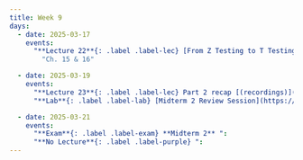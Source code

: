 ```yaml
---
title: Week 9
days:
  - date: 2025-03-17
    events:
      "**Lecture 22**{: .label .label-lec} [From Z Testing to T Testing](https://ph142-ucb.github.io/sp25/src/lec/l22-ztot.pdf) ":
        "Ch. 15 & 16"

  - date: 2025-03-19
    events:
      "**Lecture 23**{: .label .label-lec} Part 2 recap [(recordings)](https://bcourses.berkeley.edu/courses/1540322/pages/midterm-2-review)":
      "**Lab**{: .label .label-lab} [Midterm 2 Review Session](https://docs.google.com/presentation/d/1ekDIIs4l17r7Gb9BmPniXbZ2gxIWn2LQJT2FP6qXFRM/edit?usp=sharing)":

  - date: 2025-03-21
    events:
      "**Exam**{: .label .label-exam} **Midterm 2** ":
      "**No Lecture**{: .label .label-purple} ":
---
```


